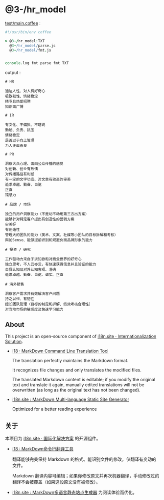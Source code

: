 # @3-/hr_model

[test/main.coffee](./test/main.coffee) :

```coffee
#!/usr/bin/env coffee

> @3-/hr_model:TXT
  @3-/hr_model/parse.js
  @3-/hr_model/fmt.js


console.log fmt parse fmt TXT
```

output :

```
# HR

通达人性、对人有好奇心
极致韧性、情绪稳定
精专且热爱招聘
知识面广博

# IR

有文化、不偏执、不瞎说
勤勉、负责、抗压
情绪稳定
是否过于向上管理
为人正直善良

# PR

洞察大众心理、面向公众传播的感觉
对创新、创业有热情
对传播路径有判断
有一定的文字功底、对文章有较高的审美
追求卓越、勤奋、自驱
正直
钝感力

# 品牌 / 市场

独立的用户洞察能力（不是动不动用第三方出方案）
能够针对特定客户提出有创造性的营销方案
审美好
有创造性
管理大的团队的能力（美术、文案、社媒等小团队的目标拆解和考核）
舆论Sense、能够提前识别和规避负面品牌形象的能力

# 投资 / 研究

工作驱动力来自于求知欲和对商业世界的好奇心
独立思考，不人云亦云，有快速获得信息并且验证的能力
自我认知及对外认知客观、准确
追求卓越、勤奋、自驱、诚实、正直

# 海外销售

洞察客户需求并有效解决客户问题
持之以恒、有韧性
擅长团队管理（目标的制定和拆解、绩效考核合理性）
对当地市场的敏感度及快速学习能力
```

## About

This project is an open-source component of [i18n.site ⋅ Internationalization Solution](https://i18n.site).

* [i18 : MarkDown Command Line Translation Tool](https://i18n.site/i18)

  The translation perfectly maintains the Markdown format.

  It recognizes file changes and only translates the modified files.

  The translated Markdown content is editable; if you modify the original text and translate it again, manually edited translations will not be overwritten (as long as the original text has not been changed).

* [i18n.site : MarkDown Multi-language Static Site Generator](https://i18n.site/i18n.site)

  Optimized for a better reading experience

## 关于

本项目为 [i18n.site ⋅ 国际化解决方案](https://i18n.site) 的开源组件。

* [i18 :  MarkDown命令行翻译工具](https://i18n.site/i18)

  翻译能够完美保持 Markdown 的格式。能识别文件的修改，仅翻译有变动的文件。

  Markdown 翻译内容可编辑；如果你修改原文并再次机器翻译，手动修改过的翻译不会被覆盖（如果这段原文没有被修改）。

* [i18n.site : MarkDown多语言静态站点生成器](https://i18n.site/i18n.site) 为阅读体验而优化。
